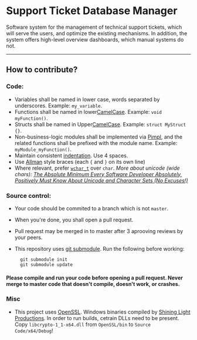 # Support Ticket Database Manager

Software system for the management of technical support tickets, which will serve the users, and optimize the existing mechanisms.
In addition, the system offers high-level overview dashboards, which manual systems do not.

---

## How to contribute?

### Code:

- Variables shall be named in lower case, words separated by underscores. Example: `my_variable`.
- Functions shall be named in lower[CamelCase](https://en.wikipedia.org/wiki/Camel_case). Example: `void myFunction()`.
- Structs shall be named in Upper[CamelCase](https://en.wikipedia.org/wiki/Camel_case). Example: `struct MyStruct {}`.
- Non-business-logic modules shall be implemented via [Pimpl](https://en.wikipedia.org/wiki/Opaque_pointer), and the related functions shall be prefixed with the module name. Example: `myModule_myFunction()`.
- Maintain consistent [indentation](https://en.wikipedia.org/wiki/Indentation_(typesetting)). Use 4 spaces.
- Use [Allman](https://en.wikipedia.org/wiki/Indentation_style#Allman_style) style braces (each `{` and `}` on its own line)
- Where relevant, prefer [`wchar_t`](https://en.wikibooks.org/wiki/C_Programming/wchar.h) over `char`. _More about unicode (wide chars): [The Absolute Minimum Every Software Developer Absolutely, Positively Must Know About Unicode and Character Sets (No Excuses!)](https://www.joelonsoftware.com/2003/10/08/the-absolute-minimum-every-software-developer-absolutely-positively-must-know-about-unicode-and-character-sets-no-excuses/)_

### Source control:

- Your code should be commited to a branch which is not `master`.
- When you're done, you shall open a pull request.
- Pull request may be merged in to master after 3 aprooving reviews by your peers.
- This repository uses [git submodule](https://git-scm.com/book/en/v2/Git-Tools-Submodules).
Run the following before working:

        git submodule init
        git submodule update

#### Please compile and run your code before opening a pull request. Never merge to master code that doesn't compile, doesn't work, or crashes.

### Misc

- This project uses [OpenSSL](https://www.openssl.org/). Windows binaries compiled by [Shining Light Productions](https://slproweb.com/products/Win32OpenSSL.html).
In order to run builds, cetrain DLLs need to be present.
Copy `libcrypto-1_1-x64.dll` from `OpenSSL/bin` to `Source Code/x64/Debug`!
